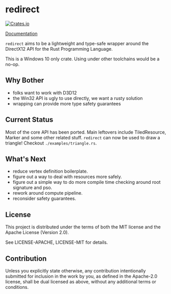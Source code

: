 # redirect

[![Crates.io](https://img.shields.io/crates/v/redirect.svg)](https://crates.io/crates/redirect)

[Documentation](https://daseinphaos.github.io/doc/redirect/)

`redirect` aims to be a lightweight and type-safe wrapper around the DirectX12 API for the Rust Programming Language.

This is a Windows 10 only crate. Using under other toolchains would be a no-op.

## Why Bother

- folks want to work with D3D12
- the Win32 API is ugly to use directly, we want a rusty solution
- wrapping can provide more type safety guarantees

## Current Status

Most of the core API has been ported. Main leftovers include TiledResource, Marker and some other related stuff.
`redirect` can now be used to draw a triangle! Checkout `./examples/triangle.rs`.

## What's Next

- reduce vertex definition boilerplate.
- figure out a way to deal with resources more safely.
- figure out a simple way to do more compile time checking around root signature and pso.
- rework around compute pipeline.
- reconsider safety guarantees.

## License

This project is distributed under the terms of both the MIT license and the Apache License (Version 2.0).

See LICENSE-APACHE, LICENSE-MIT for details.

## Contribution

Unless you explicitly state otherwise, any contribution intentionally submitted for inclusion in the work by you, as defined in the Apache-2.0 license, shall be dual licensed as above, without any additional terms or conditions.
